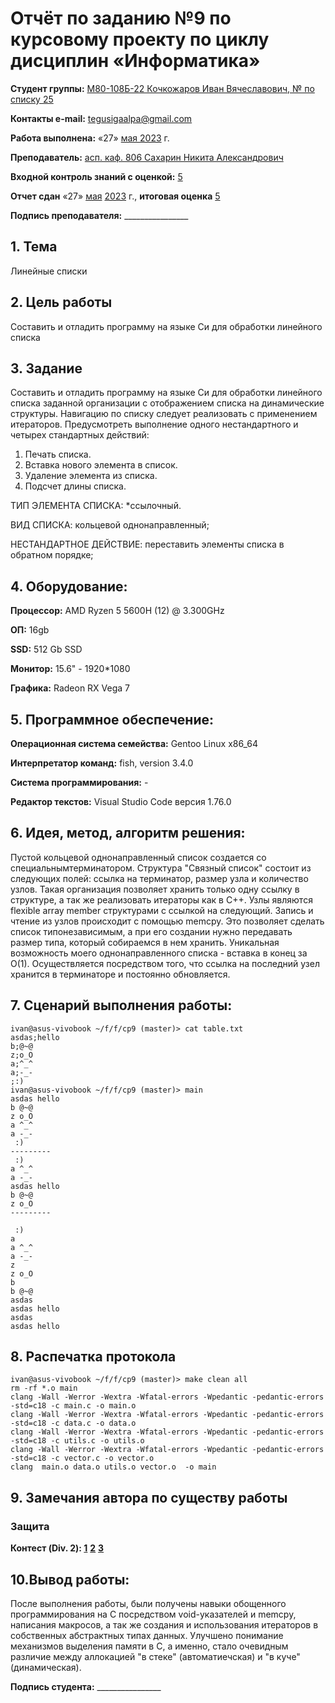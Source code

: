 # Отчёт по заданию №9 по курсовому проекту по циклу дисциплин «Информатика»

<b>Студент группы:</b> <ins>М80-108Б-22 Кочкожаров Иван Вячеславович, № по списку 25</ins> 

<b>Контакты e-mail:</b> <ins>tegusigaalpa@gmail.com</ins>

<b>Работа выполнена:</b> «27» <ins> мая </ins> <ins>2023</ins> г.

<b>Преподаватель:</b> <ins>асп. каф. 806 Сахарин Никита Александрович</ins>

<b>Входной контроль знаний с оценкой:</b> <ins> 5 </ins>

<b>Отчет сдан</b> «27» <ins>мая</ins> <ins>2023</ins> г., <b>итоговая оценка</b> <ins> 5 </ins>

<b>Подпись преподавателя:</b> ________________

## 1. Тема
Линейные списки

## 2. Цель работы
Составить и отладить программу на языке Си для обработки линейного списка

## 3. Задание
Составить и отладить программу на языке Си для обработки линейного списка заданной организации с отображением
списка на динамические структуры. Навигацию по списку следует реализовать с применением
итераторов. Предусмотреть выполнение одного нестандартного и четырех стандартных действий:
1. Печать списка.
2. Вставка нового элемента в список.
3. Удаление элемента из списка.
4. Подсчет длины списка.

ТИП ЭЛЕМЕНТА СПИСКА: *ссылочный.

ВИД СПИСКА: кольцевой однонаправленный;

НЕСТАНДАРТНОЕ ДЕЙСТВИЕ: переставить элементы списка в обратном порядке;

## 4. Оборудование:
<b>Процессор:</b> AMD Ryzen 5 5600H (12) @ 3.300GHz 

<b>ОП:</b> 16gb

<b>SSD:</b> 512 Gb SSD

<b>Монитор:</b> 15.6" - 1920*1080

<b>Графика:</b> Radeon RX Vega 7

## 5. Программное обеспечение:
<b>Операционная система семейства:</b> Gentoo Linux x86_64

<b>Интерпретатор команд:</b> fish, version 3.4.0

<b>Система программирования:</b> -

<b>Редактор текстов:</b> Visual Studio Code версия 1.76.0

## 6. Идея, метод, алгоритм решения:
Пустой кольцевой однонаправленный список создается со специальнымтерминатором. Структура "Связный список" состоит из следующих полей:  ссылка на терминатор, размер узла и количество узлов. Такая организация позволяет хранить только одну ссылку в структуре, а так же реализовать итераторы как в C++. Узлы являются flexible array member структурами с ссылкой на следующий. Запись и чтение из узлов происходит с помощью memcpy. Это позволяет сделать список типонезависимым, а при его создании нужно передавать размер типа, который собираемся в нем хранить. Уникальная возможность моего однонаправленного списка - вставка в конец за O(1). Осуществляется посредством того, что ссылка на последний узел хранится в терминаторе и постоянно обновляется.
## 7. Сценарий выполнения работы:
```
ivan@asus-vivobook ~/f/f/cp9 (master)> cat table.txt 
asdas;hello
b;@~@
z;o_O
a;^_^
a;-_-
;:)
ivan@asus-vivobook ~/f/f/cp9 (master)> main
asdas hello
b @~@
z o_O
a ^_^
a -_-
 :)
---------
 :)
a ^_^
a -_-
asdas hello
b @~@
z o_O
---------

 :)
a
a ^_^
a -_-
z
z o_O
b
b @~@
asdas
asdas hello
asdas
asdas hello
```

## 8. Распечатка протокола
```
ivan@asus-vivobook ~/f/f/cp9 (master)> make clean all
rm -rf *.o main
clang -Wall -Werror -Wextra -Wfatal-errors -Wpedantic -pedantic-errors -std=c18 -c main.c -o main.o
clang -Wall -Werror -Wextra -Wfatal-errors -Wpedantic -pedantic-errors -std=c18 -c data.c -o data.o
clang -Wall -Werror -Wextra -Wfatal-errors -Wpedantic -pedantic-errors -std=c18 -c utils.c -o utils.o
clang -Wall -Werror -Wextra -Wfatal-errors -Wpedantic -pedantic-errors -std=c18 -c vector.c -o vector.o
clang  main.o data.o utils.o vector.o  -o main
```

## 9. Замечания автора по существу работы 

### Защита
<b>Контест (Div. 2): </b>
<b>[1](https://codeforces.com/contest/1837/submission/207213274)</b>
<b>[2](https://codeforces.com/contest/1837/submission/207236623)</b>
<b>[3](https://codeforces.com/contest/1837/submission/207253008)</b>

## 10.Вывод работы:
После выполнения работы, были получены навыки обощенного программирования на C посредством void-указателей и memcpy, написания макросов, а так же создания и использования итераторов в собственных абстрактных типах данных. Улучшено понимание механизмов выделения памяти в C, а именно, стало очевидным различие между аллокацией "в стеке" (автоматиечская) и "в куче" (динамическая).

<b>Подпись студента:</b> ________________
